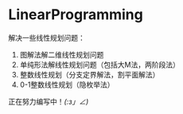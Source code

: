 # LinearProgramming
解决一些线性规划问题：
1. 图解法解二维线性规划问题
2. 单纯形法解线性规划问题（包括大M法，两阶段法）
3. 整数线性规划（分支定界解法，割平面解法）
4. 0-1整数线性规划（隐枚举法）

正在努力编写中！_(:з」∠)_